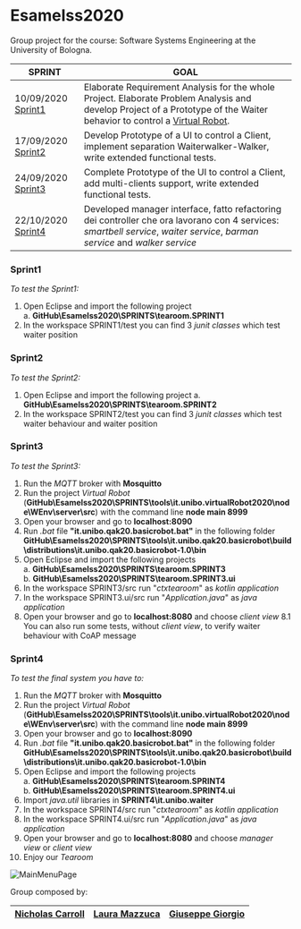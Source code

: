 # EsameIss2020

Group project for the course: Software Systems Engineering at the University of Bologna.

SPRINT | GOAL
------------ | -------------
10/09/2020 [Sprint1]() | Elaborate Requirement Analysis for the whole Project. Elaborate Problem Analysis and develop Project of a Prototype of the Waiter behavior to control a [Virtual Robot](https://github.com/anatali/iss2020LabBo/tree/master/it.unibo.virtualRobot2020).
17/09/2020 [Sprint2]() | Develop Prototype of a UI to control a Client, implement separation Waiterwalker-Walker, write extended functional tests.
24/09/2020 [Sprint3]() | Complete Prototype of the UI to control a Client, add multi-clients support, write extended functional tests.
22/10/2020 [Sprint4]() | Developed manager interface, fatto refactoring dei controller che ora lavorano con 4 services: *smartbell service*, *waiter service*, *barman service* and *walker service*

### Sprint1 
*To test the Sprint1:*
1. Open Eclipse and import the following project  
  a. **GitHub\EsameIss2020\SPRINTS\tearoom.SPRINT1**  
2. In the workspace SPRINT1/test you can find 3 *junit classes* which test waiter position

### Sprint2  
*To test the Sprint2:*
1. Open Eclipse and import the following project
  a. **GitHub\EsameIss2020\SPRINTS\tearoom.SPRINT2**  
2. In the workspace SPRINT2/test you can find 3 *junit classes* which test waiter behaviour and waiter position

### Sprint3  
*To test the Sprint3:*
1. Run the *MQTT* broker with **Mosquitto**
2. Run the project *Virtual Robot* (**GitHub\EsameIss2020\SPRINTS\tools\it.unibo.virtualRobot2020\node\WEnv\server\src**) with the command line **node main 8999**  
3. Open your browser and go to **localhost:8090**  
4. Run *.bat* file **"it.unibo.qak20.basicrobot.bat"** in the following folder **GitHub\EsameIss2020\SPRINTS\tools\it.unibo.qak20.basicrobot\build\distributions\it.unibo.qak20.basicrobot-1.0\bin**  
5. Open Eclipse and import the following projects  
  a. **GitHub\EsameIss2020\SPRINTS\tearoom.SPRINT3**  
  b. **GitHub\EsameIss2020\SPRINTS\tearoom.SPRINT3.ui**  
6. In the workspace SPRINT3/src run "*ctxtearoom*" as *kotlin application*
7. In the workspace SPRINT3.ui/src run "*Application.java*" as *java application*
8. Open your browser and go to **localhost:8080** and choose *client view* 
8.1 You can also run some tests, without *client view*, to verify waiter behaviour with CoAP message

### Sprint4  
*To test the final system you have to:*
1. Run the *MQTT* broker with **Mosquitto**
2. Run the project *Virtual Robot* (**GitHub\EsameIss2020\SPRINTS\tools\it.unibo.virtualRobot2020\node\WEnv\server\src**) with the command line **node main 8999**  
3. Open your browser and go to **localhost:8090**  
4. Run *.bat* file **"it.unibo.qak20.basicrobot.bat"** in the following folder **GitHub\EsameIss2020\SPRINTS\tools\it.unibo.qak20.basicrobot\build\distributions\it.unibo.qak20.basicrobot-1.0\bin**  
5. Open Eclipse and import the following projects  
  a. **GitHub\EsameIss2020\SPRINTS\tearoom.SPRINT4**  
  b. **GitHub\EsameIss2020\SPRINTS\tearoom.SPRINT4.ui** 
6. Import *java.util* libraries in **SPRINT4\it.unibo.waiter**    
7. In the workspace SPRINT4/src run "*ctxtearoom*" as *kotlin application*
8. In the workspace SPRINT4.ui/src run "*Application.java*" as *java application*
9. Open your browser and go to **localhost:8080** and choose *manager view* or *client view* 
10. Enjoy our *Tearoom* 

![MainMenuPage](https://github.com/lauramazzuca21/EsameIss2020/blob/sprint4/SPRINTS/tools/interfaccia.png)


Group composed by:   

[Nicholas Carroll](https://github.com/dropino) | [Laura Mazzuca](https://github.com/lauramazzuca21) | [Giuseppe Giorgio](https://github.com/gitdevel7)
------------ | ------------ | -------------

